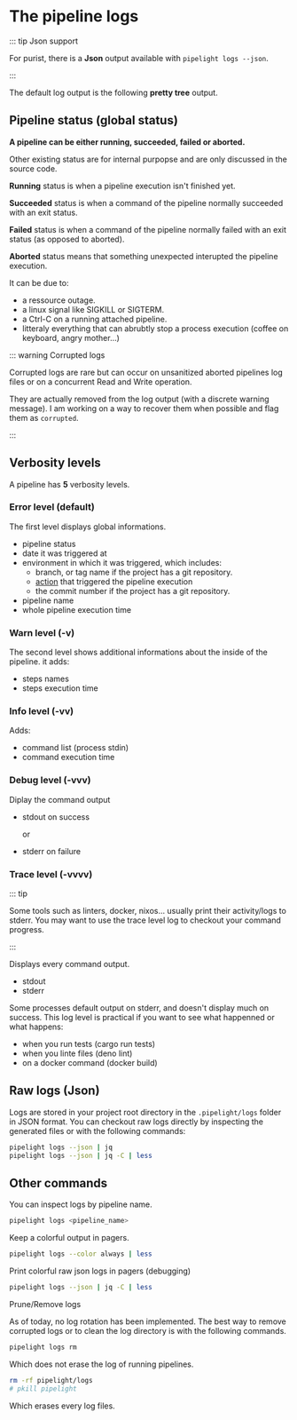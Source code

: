 <script setup lang="ts">
import LogsMulti from "@demos/LogsMulti.vue";
import Logs from "@demos/Logs.vue";
import LogsV from "@demos/LogsV.vue";
import LogsVV from "@demos/LogsVV.vue";
import LogsVVV from "@demos/LogsVVV.vue";
import LogsVVVV from "@demos/LogsVVVV.vue";
</script>

# The pipeline logs

::: tip Json support

For purist, there is a **Json** output available with `pipelight logs --json`.

:::

The default log output is the following **pretty tree** output.

## Pipeline status (global status)

**A pipeline can be either running, succeeded, failed or aborted.**

Other existing status are for internal purpopse and are only discussed in the
source code.

<LogsMulti/>

**Running** status is when a pipeline execution isn't finished yet.

**Succeeded** status is when a command of the pipeline normally succeeded with
an exit status.

**Failed** status is when a command of the pipeline normally failed with an exit
status (as opposed to aborted).

**Aborted** status means that something unexpected interupted the pipeline
execution.

It can be due to:

- a ressource outage.
- a linux signal like SIGKILL or SIGTERM.
- a Ctrl-C on a running attached pipeline.
- litteraly everything that can abrubtly stop a process execution (coffee on
  keyboard, angry mother...)

::: warning Corrupted logs

Corrupted logs are rare but can occur on unsanitized aborted pipelines log files
or on a concurrent Read and Write operation.

They are actually removed from the log output (with a discrete warning message).
I am working on a way to recover them when possible and flag them as
`corrupted`.

:::

## Verbosity levels

A pipeline has **5** verbosity levels.

### Error level (default)

The first level displays global informations.

- pipeline status
- date it was triggered at
- environment in which it was triggered, which includes:
  - branch, or tag name if the project has a git repository.
  - [action](/guide/triggers/definition#actions) that triggered the pipeline execution
  - the commit number if the project has a git repository.
- pipeline name
- whole pipeline execution time

<Logs/>

### Warn level (-v)

The second level shows additional informations about the inside of the pipeline.
it adds:

- steps names
- steps execution time

<LogsV/>

### Info level (-vv)

Adds:

- command list (process stdin)
- command execution time

<LogsVV/>

### Debug level (-vvv)

Diplay the command output

- stdout on success

  or

- stderr on failure

<LogsVVV/>

### Trace level (-vvvv)

::: tip

Some tools such as linters, docker, nixos... usually print their activity/logs to stderr.
You may want to use the trace level log to checkout your command progress.

:::

Displays every command output.

- stdout
- stderr

Some processes default output on stderr, and doesn't display much on success.
This log level is practical if you want to see what happenned or what happens:

- when you run tests (cargo run tests)
- when you linte files (deno lint)
- on a docker command (docker build)

<LogsVVVV/>

## Raw logs (Json)

Logs are stored in your project root directory in the `.pipelight/logs` folder
in JSON format. You can checkout raw logs directly by inspecting the generated
files or with the following commands:

```sh
pipelight logs --json | jq
pipelight logs --json | jq -C | less
```

## Other commands

You can inspect logs by pipeline name.

```sh
pipelight logs <pipeline_name>
```

Keep a colorful output in pagers.

```sh
pipelight logs --color always | less
```

Print colorful raw json logs in pagers (debugging)

```sh
pipelight logs --json | jq -C | less
```

Prune/Remove logs

As of today, no log rotation has been implemented. The best way to remove
corrupted logs or to clean the log directory is with the following commands.

```sh
pipelight logs rm
```

Which does not erase the log of running pipelines.

```sh
rm -rf pipelight/logs
# pkill pipelight
```

Which erases every log files.
